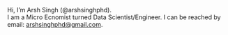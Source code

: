 Hi, I’m Arsh Singh (@arshsinghphd). <br>
I am a Micro Ecnomist turned Data Scientist/Engineer. 
I can be reached by email: arshsinghphd@gmail.com.

<!---
arshsinghphd/arshsinghphd is a ✨ special ✨ repository because its `README.md` (this file) appears on your GitHub profile.
You can click the Preview link to take a look at your changes.
--->
